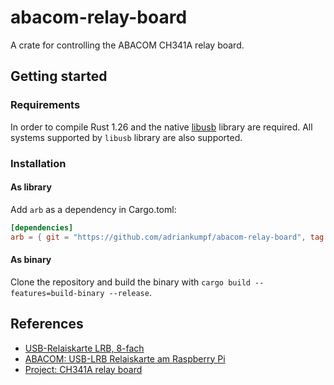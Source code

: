 # abacom-relay-board

A crate for controlling the ABACOM CH341A relay board.

## Getting started

### Requirements

In order to compile Rust 1.26 and the native [libusb](https://github.com/libusb/libusb) library are required. All systems supported by `libusb` library are also supported.

### Installation

#### As library

Add `arb` as a dependency in Cargo.toml:

```toml
[dependencies]
arb = { git = "https://github.com/adriankumpf/abacom-relay-board", tag = 'v0.2.0' }
```

#### As binary

Clone the repository and build the binary with `cargo build --features=build-binary --release`.

## References

* [USB-Relaiskarte LRB, 8-fach](https://www.electronic-software-shop.com/hardware/relais/usb-relaiskarte-lrb-8-fach.html)
* [ABACOM: USB-LRB Relaiskarte am Raspberry Pi](https://github.com/olerem/ch341a-relay-board)
* [Project: CH341A relay board](http://forum.abacom-online.de/phpBB3/viewtopic.php?f=51&t=3751)

